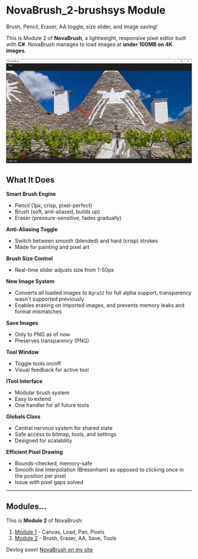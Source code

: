 # NovaBrush_2-brushsys Module
Brush, Pencil, Eraser, AA toggle, size slider, and image saving!

This is Module 2 of **NovaBrush**, a lightweight, responsive pixel editor built with **C#**.
NovaBrush manages to load images at **under 100MB on 4K images**.

<img src="https://github.com/eduardodias2002/eduardodias2002.github.io/blob/main/img/scrnsh1.webp">

## What It Does

**Smart Brush Engine**  
- Pencil (1px, crisp, pixel-perfect)  
- Brush (soft, anti-aliased, builds up)  
- Eraser (pressure-sensitive, fades gradually)  

**Anti-Aliasing Toggle**  
- Switch between smooth (blended) and hard (crisp) strokes  
- Made for painting and pixel art 

**Brush Size Control**  
- Real-time slider adjusts size from 1-50px

**New Image System**  
- Converts all loaded images to `Bgra32` for full alpha support, transparency wasn't supported previously
- Enables erasing on imported images, and prevents memory leaks and format mismatches  

**Save Images**  
- Only to PNG as of now
- Preserves transparency (PNG)  

**Tool Window**  
- Toggle tools on/off  
- Visual feedback for active tool  

**ITool Interface**  
- Modular brush system  
- Easy to extend
- One handler for all future tools

**Globals Class**  
- Central nervous system for shared state  
- Safe access to bitmap, tools, and settings  
- Designed for scalability  

**Efficient Pixel Drawing**  
- Bounds-checked, memory-safe  
- Smooth line interpolation (Bresenham) as opposed to clicking once in the position per pixel
- Issue with pixel gaps solved

---

## Modules...
This is **Module 2** of NovaBrush:
1. [Module 1](https://github.com/eduardodias2002/NovaBrush_1-pixel-array/) - Canvas, Load, Pan, Pixels  
2. [Module 2](https://github.com/eduardodias2002/NovaBrush_2-brushsys) - Brush, Eraser, AA, Save, Tools  

Devlog soon! [NovaBrush on my site](eduardodias2002.github.io)
